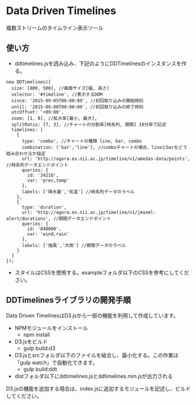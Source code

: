 # Data Driven Timelines
複数ストリームのタイムライン表示ツール

## 使い方
- ddtimelines.jsを読み込み、下記のようにDDTimelinesのインスタンスを作る。
```
new DDTimelines({
  size: [800, 500], //画面サイズ[幅, 高さ]
  selector: '#timeline', //表示するDOM
  since: '2015-09-05T00:00:00', //初回取り込みの開始時刻
  until: '2015-09-08T00:00:00', //初回取り込みの終了時刻
  utcOffset: '+09:00',
  zoom: [1, 8], //拡大率[最小, 最大],
  splitRatio: [7, 3], //チャートの分割率[時系列, 期間] 10分率で記述
  timelines: [
    {
      type: 'combo', //チャートの種類 line, bar, combo
      combination: ['bar','line'], //comboチャートの場合、lineとbarをどう組み合わせるか指定
      url: 'http://agora.ex.nii.ac.jp/timeline/v1/amedas-data/points', //時系列データエンドポイント
      queries: {
        id: '34216',
        var: 'prec,temp'
      },
      labels: ['降水量','気温'] //時系列データのラベル
    },
    {
      type: 'duration',
      url: 'http://agora.ex.nii.ac.jp/timeline/v1/jmaxml-alert/durations', //期間データエンドポイント
      queries: {
        id: '040000',
        var: 'wind,rain'
      },
      labels: ['強風','大雨'] //期間データのラベル
    }
  ]
});
```
- スタイルはCSSを使用する。exampleフォルダ以下のCSSを参考にしてください。

## DDTimelinesライブラリの開発手順
Data Driven TimelinesはD3.jsから一部の機能を利用して作成しています。

- NPMモジュールをインストール
  - npm install
- D3.jsをビルド
  - gulp build:d3
- D3.jsとsrcフォルダ以下のファイルを結合し、最小化する。この作業は「gulp watch」で自動化できます。
  - gulp build:ddt
- distフォルダ以下にddtimelines.jsとddtimelines.min.jsが出力される

D3.jsの機能を追加する場合は、index.jsに追加するモジュールを記述し、ビルドしてください。
